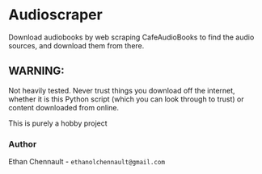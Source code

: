 # Audioscraper

Download audiobooks by web scraping CafeAudioBooks to find the audio sources, and download them from there.

## WARNING:

Not heavily tested. Never trust things you download off the internet, whether it is this Python script (which you can look through to trust) or content downloaded from online.

This is purely a hobby project

### Author

Ethan Chennault - `ethanolchennault@gmail.com`
